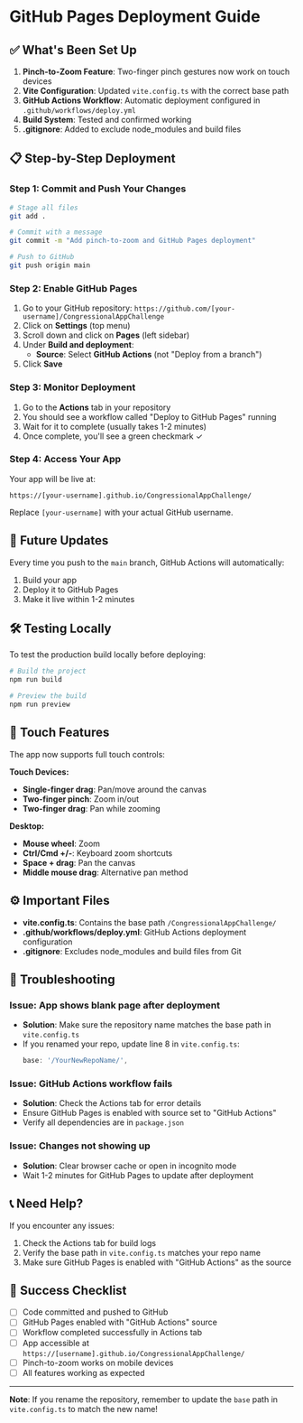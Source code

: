 # GitHub Pages Deployment Guide

## ✅ What's Been Set Up

1. **Pinch-to-Zoom Feature**: Two-finger pinch gestures now work on touch devices
2. **Vite Configuration**: Updated `vite.config.ts` with the correct base path
3. **GitHub Actions Workflow**: Automatic deployment configured in `.github/workflows/deploy.yml`
4. **Build System**: Tested and confirmed working
5. **.gitignore**: Added to exclude node_modules and build files

## 📋 Step-by-Step Deployment

### Step 1: Commit and Push Your Changes

```bash
# Stage all files
git add .

# Commit with a message
git commit -m "Add pinch-to-zoom and GitHub Pages deployment"

# Push to GitHub
git push origin main
```

### Step 2: Enable GitHub Pages

1. Go to your GitHub repository: `https://github.com/[your-username]/CongressionalAppChallenge`
2. Click on **Settings** (top menu)
3. Scroll down and click on **Pages** (left sidebar)
4. Under **Build and deployment**:
   - **Source**: Select **GitHub Actions** (not "Deploy from a branch")
5. Click **Save**

### Step 3: Monitor Deployment

1. Go to the **Actions** tab in your repository
2. You should see a workflow called "Deploy to GitHub Pages" running
3. Wait for it to complete (usually takes 1-2 minutes)
4. Once complete, you'll see a green checkmark ✓

### Step 4: Access Your App

Your app will be live at:
```
https://[your-username].github.io/CongressionalAppChallenge/
```

Replace `[your-username]` with your actual GitHub username.

## 🔄 Future Updates

Every time you push to the `main` branch, GitHub Actions will automatically:
1. Build your app
2. Deploy it to GitHub Pages
3. Make it live within 1-2 minutes

## 🛠️ Testing Locally

To test the production build locally before deploying:

```bash
# Build the project
npm run build

# Preview the build
npm run preview
```

## 📱 Touch Features

The app now supports full touch controls:

**Touch Devices:**
- **Single-finger drag**: Pan/move around the canvas
- **Two-finger pinch**: Zoom in/out
- **Two-finger drag**: Pan while zooming

**Desktop:**
- **Mouse wheel**: Zoom
- **Ctrl/Cmd +/-**: Keyboard zoom shortcuts
- **Space + drag**: Pan the canvas
- **Middle mouse drag**: Alternative pan method

## ⚙️ Important Files

- **vite.config.ts**: Contains the base path `/CongressionalAppChallenge/`
- **.github/workflows/deploy.yml**: GitHub Actions deployment configuration
- **.gitignore**: Excludes node_modules and build files from Git

## 🔧 Troubleshooting

### Issue: App shows blank page after deployment
- **Solution**: Make sure the repository name matches the base path in `vite.config.ts`
- If you renamed your repo, update line 8 in `vite.config.ts`:
  ```typescript
  base: '/YourNewRepoName/',
  ```

### Issue: GitHub Actions workflow fails
- **Solution**: Check the Actions tab for error details
- Ensure GitHub Pages is enabled with source set to "GitHub Actions"
- Verify all dependencies are in `package.json`

### Issue: Changes not showing up
- **Solution**: Clear browser cache or open in incognito mode
- Wait 1-2 minutes for GitHub Pages to update after deployment

## 📞 Need Help?

If you encounter any issues:
1. Check the Actions tab for build logs
2. Verify the base path in `vite.config.ts` matches your repo name
3. Make sure GitHub Pages is enabled with "GitHub Actions" as the source

## 🎉 Success Checklist

- [ ] Code committed and pushed to GitHub
- [ ] GitHub Pages enabled with "GitHub Actions" source
- [ ] Workflow completed successfully in Actions tab
- [ ] App accessible at `https://[username].github.io/CongressionalAppChallenge/`
- [ ] Pinch-to-zoom works on mobile devices
- [ ] All features working as expected

---

**Note**: If you rename the repository, remember to update the `base` path in `vite.config.ts` to match the new name!

